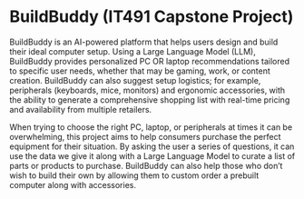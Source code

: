 # BuildBuddy (IT491 Capstone Project)

BuildBuddy is an AI-powered platform that helps users design and build their ideal computer setup. Using a Large Language Model (LLM), BuildBuddy provides personalized PC OR laptop recommendations tailored to specific user needs, whether that may be gaming, work, or content creation. BuildBuddy can also suggest setup logistics; for example, peripherals (keyboards, mice, monitors) and ergonomic accessories, with the ability to generate a comprehensive shopping list with real-time pricing and availability from multiple retailers.

When trying to choose the right PC, laptop, or peripherals at times it can be overwhelming, this project aims to help consumers purchase the perfect equipment for their situation. By asking the user a series of questions, it can use the data we give it along with a Large Language Model to curate a list of parts or products to purchase. BuildBuddy can also help those who don’t wish to build their own by allowing them to custom order a prebuilt computer along with accessories.

